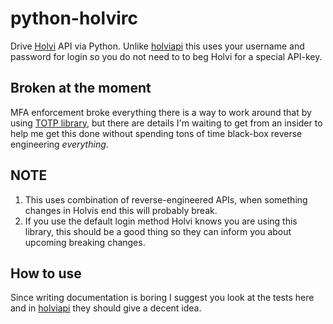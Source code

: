 # python-holvirc

Drive [Holvi][holvi] API via Python. Unlike [holviapi] this uses your
username and password for login so you do not need to to beg Holvi for a
special API-key.

[holvi]: https://about.holvi.com/en/
[holviapi]: https://github.com/rambo/python-holviapi

## Broken at the moment

MFA enforcement broke everything there is a way to work around that
by using [TOTP library][pyotp], but there are details I'm waiting to get
from an insider to help me get this done without spending tons of time
black-box reverse engineering *everything*.

[pyotp]: https://pyotp.readthedocs.io/en/latest/

## NOTE

  1. This uses combination of reverse-engineered APIs, when something 
  changes in Holvis end this will probably break.
  2. If you use the default login method Holvi knows you are using this
  library, this should be a good thing so they can inform you about
  upcoming breaking changes.

## How to use

Since writing documentation is boring I suggest you look at the tests
here and in [holviapi] they should give a decent idea.

